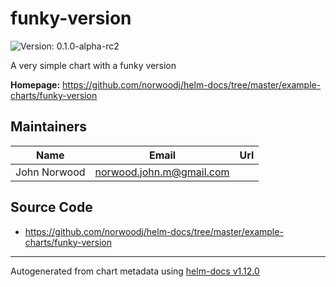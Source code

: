 # funky-version

![Version: 0.1.0-alpha-rc2](https://img.shields.io/badge/Version-0.1.0--alpha--rc2-informational?style=flat-square)

A very simple chart with a funky version

**Homepage:** <https://github.com/norwoodj/helm-docs/tree/master/example-charts/funky-version>

## Maintainers

| Name | Email | Url |
| ---- | ------ | --- |
| John Norwood | <norwood.john.m@gmail.com> |  |

## Source Code

* <https://github.com/norwoodj/helm-docs/tree/master/example-charts/funky-version>

----------------------------------------------
Autogenerated from chart metadata using [helm-docs v1.12.0](https://github.com/norwoodj/helm-docs/releases/v1.12.0)
